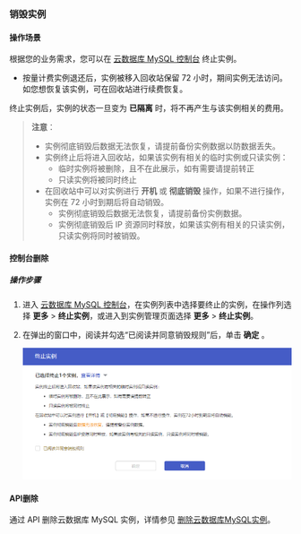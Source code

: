 ### 销毁实例

#### 操作场景

根据您的业务需求，您可以在 [云数据库 MySQL 控制台](https://console.capitalonline.net/loadbalancers) 终止实例。

- 按量计费实例退还后，实例被移入回收站保留 72 小时，期间实例无法访问。如您想恢复该实例，可在回收站进行续费恢复。

终止实例后，实例的状态一旦变为 **已隔离** 时，将不再产生与该实例相关的费用。

> **注意**：
>
> - 实例彻底销毁后数据无法恢复，请提前备份实例数据以防数据丢失。
> - 实例终止后将进入回收站，如果该实例有相关的临时实例或只读实例：
>   - 临时实例将被删除，且不在此展示，如有需要请提前转正
>   - 只读实例将被同时终止
> - 在回收站中可以对实例进行 **开机** 或 **彻底销毁** 操作，如果不进行操作，实例在 72 小时到期后将自动销毁。
>   - 实例彻底销毁后数据无法恢复，请提前备份实例数据。
>   - 实例彻底销毁后 IP 资源同时释放，如果该实例有相关的只读实例，只读实例将同时被销毁。
>

#### 控制台删除

##### 操作步骤

1. 进入 [云数据库 MySQL 控制台](https://console.capitalonline.net/loadbalancers)，在实例列表中选择要终止的实例，在操作列选择 **更多** > **终止实例**，或进入到实例管理页面选择 **更多** > **终止实例**。

2. 在弹出的窗口中，阅读并勾选“已阅读并同意销毁规则”后，单击 **确定** 。

   ![销毁实例-二次确认](./../../pic/destroy_popup.png)

#### API删除

通过 API 删除云数据库 MySQL 实例，详情参见 [删除云数据库MySQL实例](./../../08.API文档/02.实例相关接口/06.删除云数据库MySQL实例.md)。
